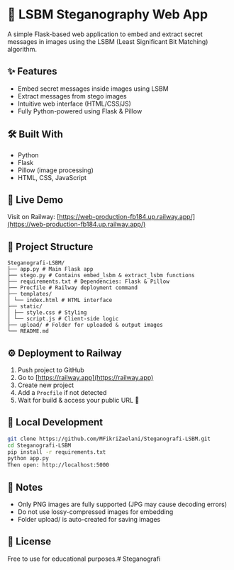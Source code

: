 # 🧠 LSBM Steganography Web App

A simple Flask-based web application to embed and extract secret messages in images using the LSBM (Least Significant Bit Matching) algorithm.

## ✨ Features

- Embed secret messages inside images using LSBM
- Extract messages from stego images
- Intuitive web interface (HTML/CSS/JS)
- Fully Python-powered using Flask & Pillow

## 🛠 Built With

- Python
- Flask
- Pillow (image processing)
- HTML, CSS, JavaScript

## 🚀 Live Demo

Visit on Railway: [https://web-production-fb184.up.railway.app/](https://web-production-fb184.up.railway.app/)  

## 📁 Project Structure
```
Steganografi-LSBM/
├── app.py # Main Flask app
├── stego.py # Contains embed_lsbm & extract_lsbm functions
├── requirements.txt # Dependencies: Flask & Pillow
├── Procfile # Railway deployment command
├── templates/
│ └── index.html # HTML interface
├── static/
│ ├── style.css # Styling
│ └── script.js # Client-side logic
├── upload/ # Folder for uploaded & output images
└── README.md
```

## ⚙️ Deployment to Railway

1. Push project to GitHub
2. Go to [https://railway.app](https://railway.app)
3. Create new project
4. Add a `Procfile` if not detected
5. Wait for build & access your public URL 🎉

## 🧪 Local Development

```bash
git clone https://github.com/MFikriZaelani/Steganografi-LSBM.git
cd Steganografi-LSBM
pip install -r requirements.txt
python app.py
Then open: http://localhost:5000
```
## 📌 Notes
- Only PNG images are fully supported (JPG may cause decoding errors)
- Do not use lossy-compressed images for embedding
- Folder upload/ is auto-created for saving images

## 📃 License
Free to use for educational purposes.# Steganografi
